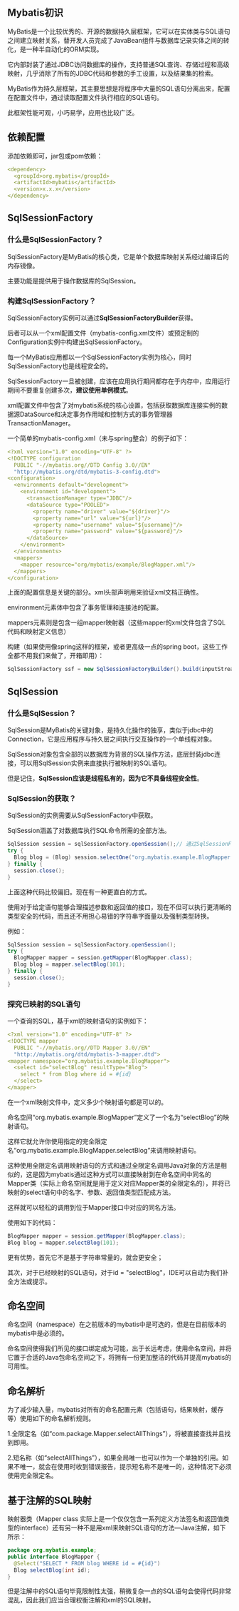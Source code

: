 
## Mybatis初识
MyBatis是一个比较优秀的、开源的数据持久层框架，它可以在实体类与SQL语句之间建立映射关系，替开发人员完成了JavaBean组件与数据库记录实体之间的转化，是一种半自动化的ORM实现。

它内部封装了通过JDBC访问数据库的操作，支持普通SQL查询、存储过程和高级映射，几乎消除了所有的JDBC代码和参数的手工设置，以及结果集的检索。

MyBatis作为持久层框架，其主要思想是将程序中大量的SQL语句分离出来，配置在配置文件中，通过读取配置文件执行相应的SQL语句。

此框架性能可观，小巧易学，应用也比较广泛。

## 依赖配置
添加依赖即可，jar包或pom依赖：
```yaml
<dependency>
  <groupId>org.mybatis</groupId>
  <artifactId>mybatis</artifactId>
  <version>x.x.x</version>
</dependency>
```
## SqlSessionFactory
### 什么是SqlSessionFactory？
SqlSessionFactory是MyBatis的核心类，它是单个数据库映射关系经过编译后的内存镜像。

主要功能是提供用于操作数据库的SqlSession。

### 构建SqlSessionFactory？

SqlSessionFactory实例可以通过**SqlSessionFactoryBuilder**获得。

后者可以从一个xml配置文件（mybatis-config.xml文件）或预定制的Configuration实例中构建出SqlSessionFactory。

每一个MyBatis应用都以一个SqlSessionFactory实例为核心，同时SqlSessionFactory也是线程安全的。

SqlSessionFactory一旦被创建，应该在应用执行期间都存在于内存中，应用运行期间不要重复创建多次，**建议使用单例模式**。

xml配置文件中包含了对mybatis系统的核心设置，包括获取数据库连接实例的数据源DataSource和决定事务作用域和控制方式的事务管理器TransactionManager。

一个简单的mybatis-config.xml（未与spring整合）的例子如下：

```yaml
<?xml version="1.0" encoding="UTF-8" ?>
<!DOCTYPE configuration
  PUBLIC "-//mybatis.org//DTD Config 3.0//EN"
  "http://mybatis.org/dtd/mybatis-3-config.dtd">
<configuration>
  <environments default="development">
    <environment id="development">
      <transactionManager type="JDBC"/>
      <dataSource type="POOLED">
        <property name="driver" value="${driver}"/>
        <property name="url" value="${url}"/>
        <property name="username" value="${username}"/>
        <property name="password" value="${password}"/>
      </dataSource>
    </environment>
  </environments>
  <mappers>
    <mapper resource="org/mybatis/example/BlogMapper.xml"/>
  </mappers>
</configuration>
```
上面的配置信息是关键的部分。xml头部声明用来验证xml文档正确性。

environment元素体中包含了事务管理和连接池的配置。

mappers元素则是包含一组mapper映射器（这些mapper的xml文件包含了SQL代码和映射定义信息）

构建（如果使用像spring这样的框架，或者更高级一点的spring boot，这些工作全都不用我们来做了，开箱即用）：

```java
SqlSessionFactory ssf = new SqlSessionFactoryBuilder().build(inputStream);
```
## SqlSession

### 什么是SqlSession？
SqlSession是MyBatis的关键对象，是持久化操作的独享，类似于jdbc中的Connection，它是应用程序与持久层之间执行交互操作的一个单线程对象。

SqlSession对象包含全部的以数据库为背景的SQL操作方法，底层封装jdbc连接，可以用SqlSession实例来直接执行被映射的SQL语句。

但是记住，**SqlSession应该是线程私有的，因为它不具备线程安全性**。

### SqlSession的获取？

SqlSession的实例需要从SqlSessionFactory中获取。

SqlSession涵盖了对数据库执行SQL命令所需的全部方法。

```java
SqlSession session = sqlSessionFactory.openSession();// 通过SqlSessionFactory对象来获取
try {
  Blog blog = (Blog) session.selectOne("org.mybatis.example.BlogMapper.selectBlog", 101);
} finally {
  session.close();
}
```
上面这种代码比较偏旧。现在有一种更直白的方式。

使用对于给定语句能够合理描述参数和返回值的接口，现在不但可以执行更清晰的类型安全的代码，而且还不用担心易错的字符串字面量以及强制类型转换。

例如：
```java
SqlSession session = sqlSessionFactory.openSession();
try {
  BlogMapper mapper = session.getMapper(BlogMapper.class);
  Blog blog = mapper.selectBlog(101);
} finally {
  session.close();
}
```

### 探究已映射的SQL语句

一个查询的SQL，基于xml的映射语句的实例如下：

```yaml
<?xml version="1.0" encoding="UTF-8" ?>
<!DOCTYPE mapper
  PUBLIC "-//mybatis.org//DTD Mapper 3.0//EN"
  "http://mybatis.org/dtd/mybatis-3-mapper.dtd">
<mapper namespace="org.mybatis.example.BlogMapper">
  <select id="selectBlog" resultType="Blog">
    select * from Blog where id = #{id}
  </select>
</mapper>
```
在一个xml映射文件中，定义多少个映射语句都是可以的。

命名空间“org.mybatis.example.BlogMapper”定义了一个名为“selectBlog”的映射语句。

这样它就允许你使用指定的完全限定名“org.mybatis.example.BlogMapper.selectBlog”来调用映射语句。

这种使用全限定名调用映射语句的方式和通过全限定名调用Java对象的方法是相似的，这是因为mybatis通过这种方式可以直接映射到在命名空间中同名的Mapper类（实际上命名空间就是用于定义对应Mapper类的全限定名的），并将已映射的select语句中的名字、参数、返回值类型匹配成方法。

这样就可以轻松的调用到位于Mapper接口中对应的同名方法。

使用如下的代码：

```java
BlogMapper mapper = session.getMapper(BlogMapper.class);
Blog blog = mapper.selectBlog(101);
```

更有优势，首先它不是基于字符串常量的，就会更安全；

其次，对于已经映射的SQL语句，对于id = "selectBlog"，IDE可以自动为我们补全方法或提示。

## 命名空间

命名空间（namespace）在之前版本的mybatis中是可选的，但是在目前版本的mybatis中是必须的。

命名空间使得我们所见的接口绑定成为可能，出于长远考虑，使用命名空间，并将它置于合适的Java包命名空间之下，将拥有一份更加整洁的代码并提高mybatis的可用性。

## 命名解析
为了减少输入量，mybatis对所有的命名配置元素（包括语句，结果映射，缓存等）使用如下的命名解析规则。

1.全限定名（如“com.package.Mapper.selectAllThings”），将被直接查找并且找到即用。

2.短名称（如“selectAllThings”），如果全局唯一也可以作为一个单独的引用。如果不唯一，就会在使用时收到错误报告，提示短名称不是唯一的，这种情况下必须使用完全限定名。

## 基于注解的SQL映射

映射器类（Mapper class 实际上是一个仅仅包含一系列定义方法签名和返回值类型的interface）还有另一种不是用xml来映射SQL语句的方法—Java注解，如下所示：

```java
package org.mybatis.example;
public interface BlogMapper {
  @Select("SELECT * FROM blog WHERE id = #{id}")
  Blog selectBlog(int id);
}
```
但是注解中的SQL语句毕竟限制性太强，稍微复杂一点的SQL语句会使得代码非常混乱，因此我们应当合理权衡注解和xml的SQL映射。